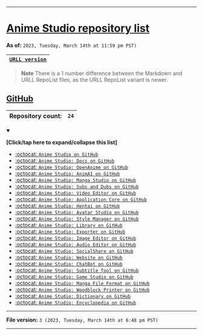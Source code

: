 
***

# [Anime Studio repository list](/REPOLIST.md)

**As of:** `2023, Tuesday, March 14th at 11:59 pm PST)`

| [`URLL version`](/REPOLIST.urll) |
|---|

> **Note** There is a 1 number difference between the Markdown and URLL RepoList files, as the URLL RepoList variant is newer.

## [GitHub](https://github.com/)

| **Repository count:** | `24` |
|---|---|

<details open><summary><p><b>[Click/tap here to expand/collapse this list]</b></p></summary>

- [:octocat: `Anime Studio on GitHub`](https://github.com/seanpm2001/Anime_Studio/)
- [:octocat: `Anime Studio: Docs on GitHub`](https://github.com/seanpm2001/Anime_Studio_Docs/)
- [:octocat: `Anime Studio: OpenAnime on GitHub`](https://github.com/seanpm2001/Anime_Studio_OpenAnime/) 
- [:octocat: `Anime Studio: AnimAI on GitHub`](https://github.com/seanpm2001/Anime_Studio_AnimAI/)
- [:octocat: `Anime Studio: Manga Studio on GitHub`](https://github.com/seanpm2001/Anime_Studio_Manga-Studio/)
- [:octocat: `Anime Studio: Subs and Dubs on GitHub`](https://github.com/seanpm2001/Anime_Studio_Subs-and-Dubs/)
- [:octocat: `Anime Studio: Video Editor on GitHub`](https://github.com/seanpm2001/Anime_Studio_Video-Editor/)
- [:octocat: `Anime Studio: Application Core on GitHub`](https://github.com/seanpm2001/Anime_Studio_ApplicationCore/)
- [:octocat: `Anime Studio: Hentai on GitHub`](https://github.com/seanpm2001/Anime_Studio_Hentai/)
- [:octocat: `Anime Studio: Avatar Studio on GitHub`](https://github.com/seanpm2001/Anime_Studio_AvatarStudio/)
- [:octocat: `Anime Studio: Style Manager on GitHub`](https://github.com/seanpm2001/Anime_Studio_StyleManager/)
- [:octocat: `Anime Studio: Library on GitHub`](https://github.com/seanpm2001/Anime_Studio_Library/)
- [:octocat: `Anime Studio: Exporter on GitHub`](https://github.com/seanpm2001/Anime_Studio_Exporter/)
- [:octocat: `Anime Studio: Image Editor on GitHub`](https://github.com/seanpm2001/Anime_Studio_Image-Editor/)
- [:octocat: `Anime Studio: Audio Editor on GitHub`](https://github.com/seanpm2001/Anime_Studio_Audio-Editor/)
- [:octocat: `Anime Studio: SocialShare on GitHub`](https://github.com/seanpm2001/Anime_Studio_SocialShare/)
- [:octocat: `Anime Studio: Website on GitHub`](https://github.com/seanpm2001/Anime_Studio_Website/)
- [:octocat: `Anime Studio: ChatBot on GitHub`](https://github.com/seanpm2001/Anime_Studio_ChatBot/)
- [:octocat: `Anime Studio: Subtitle Tool on GitHub`](https://github.com/seanpm2001/Anime_Studio_SubtitleTool/)
- [:octocat: `Anime Studio: Game Studio on GitHub`](https://github.com/seanpm2001/Anime_Studio_Game-Studio/)
- [:octocat: `Anime Studio: Manga File Format on GitHub`](https://github.com/seanpm2001/Anime_Studio_Manga-File-Format/)
- [:octocat: `Anime Studio: Woodblock Printer on GitHub`](https://github.com/seanpm2001/Anime_Studio_Woodblock_Printer/)
- [:octocat: `Anime Studio: Dictionary on GitHub`](https://github.com/seanpm2001/Anime_Studio_Dictionary/)
- [:octocat: `Anime Studio: Encyclopedia on GitHub`](https://github.com/seanpm2001/Anime_Studio_Encyclopedia/)

</details>

***

**File version:** `3 (2023, Tuesday, March 14th at 6:48 pm PST)`

***
